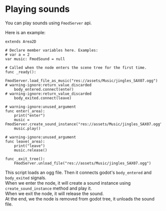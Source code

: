 # Playing sounds

You can play sounds using `FmodServer` api.  

Here is an example:  
```gdscript
extends Area2D

# Declare member variables here. Examples:
# var a = 2
var music: FmodSound = null

# Called when the node enters the scene tree for the first time.
func _ready():
	FmodServer.load_file_as_music("res://assets/Music/jingles_SAX07.ogg")
# warning-ignore:return_value_discarded
	body_entered.connect(enter)
# warning-ignore:return_value_discarded
	body_exited.connect(leave)

# warning-ignore:unused_argument
func enter(_area):
	print("enter")
	music = FmodServer.create_sound_instance("res://assets/Music/jingles_SAX07.ogg")
	music.play()
	
# warning-ignore:unused_argument
func leave(_area):
	print("leave")
	music.release()

func _exit_tree():
	FmodServer.unload_file("res://assets/Music/jingles_SAX07.ogg")
```

This script loads an ogg file. Then it connects godot's `body_entered` and `body_exited` signals.  
When we enter the node, it will create a sound instance using `create_sound_instance` method and play it.  
When we exit the node, it will release the sound.  
At the end, we the node is removed from godot tree, it unloads the sound file.